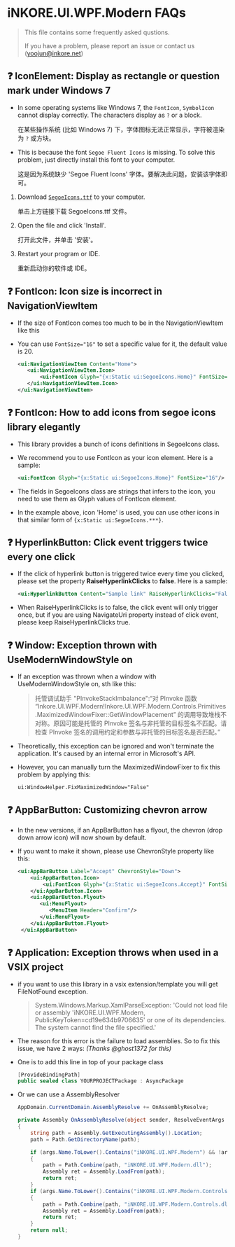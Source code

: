 
# iNKORE.UI.WPF.Modern FAQs

> 
> This file contains some frequently asked qustions.
>
> If you have a problem, please report an issue or contact us (yoojun@inkore.net)
> 

## ❓ IconElement: Display as rectangle or question mark under Windows 7

- In some operating systems like Windows 7, the `FontIcon`, `SymbolIcon` cannot display correctly. The characters display as `?` or a block.

  在某些操作系统 (比如 Windows 7) 下，字体图标无法正常显示，字符被渲染为 `?` 或方块。

- This is because the font `Segoe Fluent Icons` is missing. To solve this problem, just directly install this font to your computer.

   这是因为系统缺少 'Segoe Fluent Icons' 字体。要解决此问题，安装该字体即可。
   
1. Download [`SegoeIcons.ttf`](https://github.com/InkoreStudios/UI.WPF.Modern/raw/main/assets/fonts/SegoeIcons.ttf) to your computer.

   单击上方链接下载 SegoeIcons.ttf 文件。

2. Open the file and click 'Install'.

   打开此文件，并单击 '安装'。

3. Restart your program or IDE.

   重新启动你的软件或 IDE。

## ❓ FontIcon: Icon size is incorrect in NavigationViewItem

- If the size of FontIcon comes too much to be in the NavigationViewItem like this


- You can use `FontSize="16"` to set a specific value for it, the default value is 20.

   ```xml
  <ui:NavigationViewItem Content="Home">
      <ui:NavigationViewItem.Icon>
          <ui:FontIcon Glyph="{x:Static ui:SegoeIcons.Home}" FontSize="16"/>
      </ui:NavigationViewItem.Icon>
  </ui:NavigationViewItem>
   ```

## ❓ FontIcon: How to add icons from segoe icons library elegantly

- This library provides a bunch of icons definitions in SegoeIcons class.

- We recommend you to use FontIcon as your icon element. Here is a sample:

   ```xml
   <ui:FontIcon Glyph="{x:Static ui:SegoeIcons.Home}" FontSize="16"/>
   ```

- The fields in SegoeIcons class are strings that infers to the icon, you need to use them as Glyph values of FontIcon element. 

- In the example above, icon 'Home' is used, you can use other icons in that similar form of `{x:Static ui:SegoeIcons.***}`.


## ❓ HyperlinkButton: Click event triggers twice every one click

- If the click of hyperlink button is triggered twice every time you clicked, please set the property **RaiseHyperlinkClicks** to **false**. Here is a sample:

   ```xml
   <ui:HyperlinkButton Content="Sample link" RaiseHyperlinkClicks="False" Click="HyperlinkButton_Click"/>
   ```

- When RaiseHyperlinkClicks is to false, the click event will only trigger once, but if you are using NavigateUri property instead of click event, please keep RaiseHyperlinkClicks true.

## ❓ Window: Exception thrown with UseModernWindowStyle on

- If an exception was thrown when a window with UseModernWindowStyle on, sth like this:

  > 托管调试助手 "PInvokeStackImbalance":“对 PInvoke 函数 “Inkore.UI.WPF.Modern!Inkore.UI.WPF.Modern.Controls.Primitives.MaximizedWindowFixer::GetWindowPlacement” 的调用导致堆栈不对称。原因可能是托管的 PInvoke 签名与非托管的目标签名不匹配。请检查 PInvoke 签名的调用约定和参数与非托管的目标签名是否匹配。”

- Theoretically, this exception can be ignored and won't terminate the application. It's caused by an internal error in Microsoft's API.

- However, you can manually turn the MaximizedWindowFixer to fix this problem by applying this:

  ```
  ui:WindowHelper.FixMaximizedWindow="False"
  ```

## ❓ AppBarButton: Customizing chevron arrow

- In the new versions, if an AppBarButton has a flyout, the chevron (drop down arrow icon) will now shown by default.

- If you want to make it shown, please use ChevronStyle property like this:

  ```xml
  <ui:AppBarButton Label="Accept" ChevronStyle="Down">
      <ui:AppBarButton.Icon>
          <ui:FontIcon Glyph="{x:Static ui:SegoeIcons.Accept}" FontSize="16"/>
      </ui:AppBarButton.Icon>
      <ui:AppBarButton.Flyout>
         <ui:MenuFlyout>
            <MenuItem Header="Confirm"/>
         </ui:MenuFlyout>
      </ui:AppBarButton.Flyout>
   </ui:AppBarButton>

  ```

## ❓ Application: Exception throws when used in a VSIX project

- if you want to use this library in a vsix extension/template you will get FileNotFound exception.

  > System.Windows.Markup.XamlParseException: 'Could not load file or assembly 'iNKORE.UI.WPF.Modern, PublicKeyToken=cd19e634b9706635' or one of its dependencies. The system cannot find the file specified.'

- The reason for this error is the failure to load assemblies. So to fix this issue, we have 2 ways: *(Thanks @ghost1372 for this)*

- One is to add this line in top of your package class

   ```csharp
   [ProvideBindingPath]
   public sealed class YOURPROJECTPackage : AsyncPackage
   ```

- Or we can use a AssemblyResolver

   ```csharp
  AppDomain.CurrentDomain.AssemblyResolve += OnAssemblyResolve;

  private Assembly OnAssemblyResolve(object sender, ResolveEventArgs args)
  {
       string path = Assembly.GetExecutingAssembly().Location;
       path = Path.GetDirectoryName(path);

       if (args.Name.ToLower().Contains("iNKORE.UI.WPF.Modern") && !args.Name.ToLower().Contains("iNKORE.UI.WPF.Modern.Controls"))
       {
           path = Path.Combine(path, "iNKORE.UI.WPF.Modern.dll");
           Assembly ret = Assembly.LoadFrom(path);
           return ret;
       }
       if (args.Name.ToLower().Contains("iNKORE.UI.WPF.Modern.Controls"))
       {
           path = Path.Combine(path, "iNKORE.UI.WPF.Modern.Controls.dll");
           Assembly ret = Assembly.LoadFrom(path);
           return ret;
       }
       return null;
  }
  ```